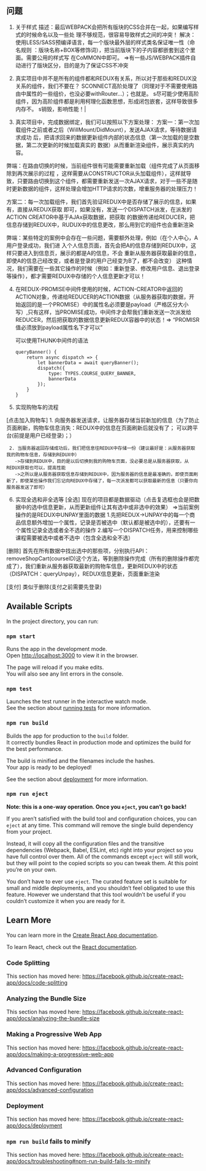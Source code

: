 ## 问题
1. 关于样式
描述：最后WEBPACK会把所有版块的CSS合并在一起，如果编写样式的时候命名以及一些处
理不够规范，很容易导致样式之间的冲突！
解决：使用LESS/SASS预编译语言，每一个版块最外层的样式类名保证唯一性（命名规则
：版块名称+BOX等修饰词），把当前版块下的子内容都嵌套到这个里面。需要公用的样式写
在CoMMON中即可。
=>有一些JS/WEBPACK插件自动进行了版块区分，目的是为了保证CSS不冲突

2. 真实项目中并不是所有的组件都和REDUX有关系，所以对于那些和REDUX没关系的组件，我们不要在？
SCONNECT高阶处理了（同理对于不需要使用路由中属性的一些组价，也没必要withRouter...）；也就是。
s尽可能少使用高阶组件，因为高阶组件都是利用柯理化函数思想，形成闭包嵌套，这样导致很多内存不。
s销毁，影响性能！|

3. 真实项目中，完成数据绑定，我们可以按照以下方案处理：
方案一：第一次加载组件之前或者之后（WillMount/DidMount），发送AJAX请求，等待数据请求成功
后，把请求回来的数据更新组件内部的状态信息（第一次加载的是空数据，第二次更新的时候加载真实的
数据）从而重新渲染组件，展示真实的内容。

  弊端：在路由切换的时候，当前组件很有可能需要重新加载（组件完成了从页面移除到再次展示的过程
，这样需要从CONSTRUCTOR从头加载组件），这样就导致，只要路由切换到这个组件，都需要重新发送一次AJAX请求，对于一些不是随时更新数据的组件，这样处理会增加HTTP请求的次数，增重服务器的处理压力！

  方案二：每一次加载组件，我们首先验证REDUX中是否存储了展示的信息，如果有，直接从REDUX获取
即可，如果没有，发送一个DISPATCH派发，在派发的ACTION CREATOR中基于AJAx获取数据，把获取
的数据传递给REDUCER，把信息存储到REDUX中，RUDUX中的信息更改，那么用到它的组件也会重新渲染

  弊端：某些特定的案例中会存在一些问题，需要额外处理，例如（在个人中心，A用户登录成功，我们进
入个人信息页面，首先会把A的信息存储到REDUX中，这样只要进入到信息页，展示的都是A的信息，不会
重新从服务器获取最新的信息，即使A的信息己经改变，或者是登录的用户己经变为B了，都不会改变）
这种情况，我们需要在一些其它操作的时候（例如：重新登录、修改用户信息、退出登录等操作），都才需要REDUX中存储的个人信息更新才可以！


4. 在REDUX-PROMISE中间件使用的时候，ACTION-CREATOR中返回的ACTION对象，传递给REDUCER的ACTION数据（从服务器获取的数据，开始返回的是一个PROMISE）中的属性名必须要是payload（严格区分大小写）,只有这样，当PROMISE成功，中间件才会帮我们重新发送一次派发给REDUCER，然后把获取的数据信息更新REDUX容器中的状态！=> “PROMISR值必须放到payload属性名下才可以”

   可以使用THUNK中间件的语法

   ```
   queryBanner() {
       return async dispatch => {
           let bannerData = await queryBanner();
           dispatch({
               type: TYPES.COURSE_QUERY_BANNER,
               bannerData
           });
       }
   }
   ```

5. 实现购物车的流程

  [点击加入购物车]
     1. 向服务器发送请求，让服务器存储当前新加的信息（为了防止页面刷新，购物车信息消失：REDUX中的信息在页面刷新后就没有了； 可以跨平台(前提是用户已经登录)；）

```
 2. 当服务器返回存储成功后，我们把信息往REDUX中存储一份（建议最好是：从服务器获取我的购物车信息，存储到REDUX中）
   ->存储到REDUX中，目的是以后切换到我的购物车页面，没必要总是从服务器获取，从REDUX获取也可以，提高性能
   ->之所以是从服务器获取信息存储到REDUX中，因为服务器的信息是最准确的，即使页面刷新了，即使某些操作我们忘记向REDUX中存储了，每一次派发都可以获取最新的信息（只要你向服务器发送了即可）
```

6. 实现全选和非全选等
   [全选]
   现在的项目都是数据驱动（点击复选框也会是把数据中的选中信息更新，从而更新组件让其有选中或非选中的效果） =>当前案例操作的是REDUX中UNPAY里面的数据
   1.先把REDUX->UNPAY中的每一个商品信息额外增加一个属性，记录是否被选中（默认都是被选中的），还要有一个属性记录全选或者全不选的操作
   2.编写一个DISPATCH任务，用来控制哪些课程需要被选中或者不选中（包含全选和全不选）

  [删除]
    首先在所有数据中找出选中的那些项，分别执行API：removeShopCart(courseID)这个方法，等到删除操作完成（所有的删除操作都完成了），我们重新从服务器获取最新的购物车信息，更新REDUX中的状态（DISPATCH：queryUnpay），REDUX信息更新，页面重新渲染

  [支付]
    类似于删除(支付之前需要先登录)














## Available Scripts

In the project directory, you can run:

### `npm start`

Runs the app in the development mode.<br>
Open [http://localhost:3000](http://localhost:3000) to view it in the browser.

The page will reload if you make edits.<br>
You will also see any lint errors in the console.

### `npm test`

Launches the test runner in the interactive watch mode.<br>
See the section about [running tests](https://facebook.github.io/create-react-app/docs/running-tests) for more information.

### `npm run build`

Builds the app for production to the `build` folder.<br>
It correctly bundles React in production mode and optimizes the build for the best performance.

The build is minified and the filenames include the hashes.<br>
Your app is ready to be deployed!

See the section about [deployment](https://facebook.github.io/create-react-app/docs/deployment) for more information.

### `npm run eject`

**Note: this is a one-way operation. Once you `eject`, you can’t go back!**

If you aren’t satisfied with the build tool and configuration choices, you can `eject` at any time. This command will remove the single build dependency from your project.

Instead, it will copy all the configuration files and the transitive dependencies (Webpack, Babel, ESLint, etc) right into your project so you have full control over them. All of the commands except `eject` will still work, but they will point to the copied scripts so you can tweak them. At this point you’re on your own.

You don’t have to ever use `eject`. The curated feature set is suitable for small and middle deployments, and you shouldn’t feel obligated to use this feature. However we understand that this tool wouldn’t be useful if you couldn’t customize it when you are ready for it.

## Learn More

You can learn more in the [Create React App documentation](https://facebook.github.io/create-react-app/docs/getting-started).

To learn React, check out the [React documentation](https://reactjs.org/).

### Code Splitting

This section has moved here: https://facebook.github.io/create-react-app/docs/code-splitting

### Analyzing the Bundle Size

This section has moved here: https://facebook.github.io/create-react-app/docs/analyzing-the-bundle-size

### Making a Progressive Web App

This section has moved here: https://facebook.github.io/create-react-app/docs/making-a-progressive-web-app

### Advanced Configuration

This section has moved here: https://facebook.github.io/create-react-app/docs/advanced-configuration

### Deployment

This section has moved here: https://facebook.github.io/create-react-app/docs/deployment

### `npm run build` fails to minify

This section has moved here: https://facebook.github.io/create-react-app/docs/troubleshooting#npm-run-build-fails-to-minify
